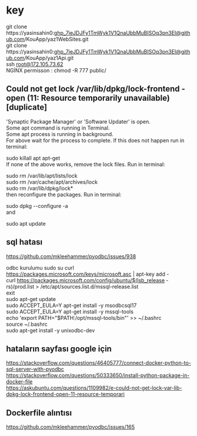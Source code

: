 # key
git clone https://yasinsahin0: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@github.com/KouApp/yaz1WebSites.git  
git clone https://yasinsahin0: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@github.com/KouApp/yaz1Api.git  
ssh root@172.105.73.62  
NGİNX permisson : chmod -R 777 public/  
## Could not get lock /var/lib/dpkg/lock-frontend - open (11: Resource temporarily unavailable) [duplicate]

'Synaptic Package Manager' or 'Software Updater' is open.  
Some apt command is running in Terminal.  
Some apt process is running in background.  
For above wait for the process to complete. If this does not happen run in terminal:  
 
sudo killall apt apt-get  
If none of the above works, remove the lock files. Run in terminal:  

sudo rm /var/lib/apt/lists/lock  
sudo rm /var/cache/apt/archives/lock  
sudo rm /var/lib/dpkg/lock*  
then reconfigure the packages. Run in terminal:  
  
sudo dpkg --configure -a  
and  
 
sudo apt update  




## sql hatası

https://github.com/mkleehammer/pyodbc/issues/938

odbc kurulumu
sudo su
curl https://packages.microsoft.com/keys/microsoft.asc | apt-key add -  
curl https://packages.microsoft.com/config/ubuntu/$(lsb_release -rs)/prod.list > /etc/apt/sources.list.d/mssql-release.list  
exit  
sudo apt-get update  
sudo ACCEPT_EULA=Y apt-get install -y msodbcsql17  
sudo ACCEPT_EULA=Y apt-get install -y mssql-tools  
echo 'export PATH="$PATH:/opt/mssql-tools/bin"' >> ~/.bashrc  
source ~/.bashrc  
sudo apt-get install -y unixodbc-dev  


## hataların sayfası google için
https://stackoverflow.com/questions/46405777/connect-docker-python-to-sql-server-with-pyodbc  
https://stackoverflow.com/questions/50333650/install-python-package-in-docker-file  
https://askubuntu.com/questions/1109982/e-could-not-get-lock-var-lib-dpkg-lock-frontend-open-11-resource-temporari  

## Dockerfile alıntısı  
https://github.com/mkleehammer/pyodbc/issues/165  
